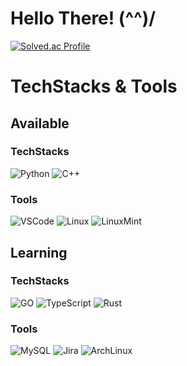 # Hello There! (^^)/
[![Solved.ac Profile](http://mazassumnida.wtf/api/v2/generate_badge?boj=anonymousffff)](https://solved.ac/anonymousffff/)
# TechStacks & Tools
## Available
### TechStacks
![Python](https://img.shields.io/badge/Python-3776AB.svg?&style=for-the-badge&logo=Python&logoColor=white)
![C++](https://img.shields.io/badge/C++-00599C.svg?&style=for-the-badge&logo=Cplusplus&logoColor=white)
### Tools
![VSCode](https://img.shields.io/badge/Visual_Studio_Code-007ACC?style=flat-square&logo=Visual_Studio_Code&logoColor=white)
![Linux](https://img.shields.io/badge/Linux-FCC624?style=flat-square&logo=linux&logoColor=black)
![LinuxMint](https://img.shields.io/badge/Linux_Mint-68C174?style=flat-square&logo=linuxmint&logoColor=black)
## Learning
### TechStacks
![GO](https://img.shields.io/badge/GO-00ADD8.svg?&style=for-the-badge&logo=GO&logoColor=white)
![TypeScript](https://img.shields.io/badge/TypeScript-3178C6.svg?&style=for-the-badge&logo=TypeScript&logoColor=white)
![Rust](https://img.shields.io/badge/Rust-000000.svg?&style=for-the-badge&logo=Rust&logoColor=white)
### Tools
![MySQL](https://img.shields.io/badge/MySQL-4479A1?style=flat-square&logo=MySQL&logoColor=white)
![Jira](https://img.shields.io/badge/Jira-1868DB?style=flat-square&logo=Jira&logoColor=white)
![ArchLinux](https://img.shields.io/badge/ArchLinux-0088CC?style=flat-square&logo=ArchLinux&logoColor=white)


<!--
**chisatochan/chisatochan** is a ✨ _special_ ✨ repository because its `README.md` (this file) appears on your GitHub profile.

Here are some ideas to get you started:

- 🔭 I’m currently working on ...
- 🌱 I’m currently learning ...
- 👯 I’m looking to collaborate on ...
- 🤔 I’m looking for help with ...
- 💬 Ask me about ...
- 📫 How to reach me: ...
- 😄 Pronouns: ...
- ⚡ Fun fact: ...
-->
